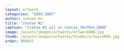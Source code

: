 ```yaml
---
layout: artwork
categories: "2009-2007"
author: Jihoon Ha
title: "statue #2"
caption: "statue #2_oil on canvas_70×70㎝_2008"
image: /assets/images/artworks/artwork008.jpg
thumb: /assets/images/artworks/thumbs/artwork008.jpg
order: 908015
---
```

